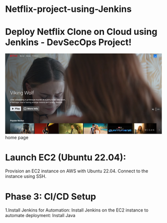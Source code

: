 # Netflix-project-using-Jenkins
# Deploy Netflix Clone on Cloud using Jenkins - DevSecOps Project!
![image alt](https://github.com/Prathameshkokane4565/Netflix-project-using-Jenkins/blob/4b066150b68d08191dafbfde857e283fd80c661c/home-page.png)
                                   home page

# Launch EC2 (Ubuntu 22.04):  
 Provision an EC2 instance on AWS with Ubuntu 22.04.
 Connect to the instance using SSH.

# Phase 3: CI/CD Setup
 1.Install Jenkins for Automation:
  Install Jenkins on the EC2 instance to automate deployment: Install Java
  
